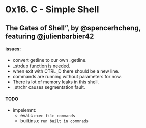 # 0x16. C - Simple Shell
## The Gates of Shell”, by @spencerhcheng, featuring @julienbarbier42

#### issues:

- convert getline to our own _getline.
- _strdup function is needed.
- when exit with CTRL_D there should be a new line.
- commands are running without parameters for now.
- There is lot of memory leaks in this shell.
- _strchr causes segmentation fault.

#### TODO
- impelemnt:
	- eval.c `exec file commands`
	- builtins.c `run built in commnads`

